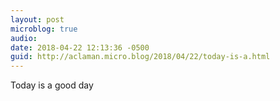 ```yaml
---
layout: post
microblog: true
audio: 
date: 2018-04-22 12:13:36 -0500
guid: http://aclaman.micro.blog/2018/04/22/today-is-a.html
---
```

Today is a good day
